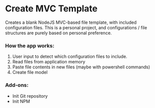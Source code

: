 # Create MVC Template
Creates a blank NodeJS MVC-based file template, with included configuration files. This is a personal project, and configurations / file structures are purely based on personal preference.

### How the app works:
1. User input to detect which configuration files to include.
2. Read files from application memory
3. Paste file contents in new files (maybe with powershell commands)
4. Create file model

### Add-ons:
- Init Git repository
- Init NPM